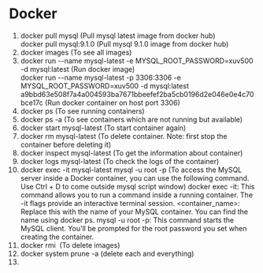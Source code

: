# Docker

1. docker pull mysql (Pull mysql latest image from docker hub)   
   docker pull mysql:9.1.0 (Pull mysql 9.1.0 image from docker hub)
3. docker images (To see all images)
4. docker run --name mysql-latest -e MYSQL_ROOT_PASSWORD=xuv500 -d mysql:latest  (Run docker image)   
   docker run --name mysql-latest -p 3306:3306 -e MYSQL_ROOT_PASSWORD=xuv500 -d mysql:latest a9bbd63e508f7a4a004593ba7671bbeefef2ba5cb0196d2e046e0e4c70bce17c (Run docker container on host port 3306)
5. docker ps (To see running containers)
6. docker ps -a (To see containers which are not running but available)
7. docker start mysql-latest (To start container again)
8. docker rm mysql-latest (To delete container. Note: first stop the container before deleting it)
9. docker inspect mysql-latest (To get the information about container)
10. docker logs mysql-latest (To check the logs of the container)
11. docker exec -it mysql-latest mysql -u root -p (To access the MySQL server inside a Docker container, you can use the following command. Use Ctrl + D to come outside mysql script window)
    docker exec -it: This command allows you to run a command inside a running container. The -it flags provide an interactive terminal session.
    <container_name>: Replace this with the name of your MySQL container. You can find the name using docker ps.
    mysql -u root -p: This command starts the MySQL client. You'll be prompted for the root password you set when creating the container.
12. docker rmi <image name> (To delete images)
13. docker system prune -a (delete each and everything)
14. 
